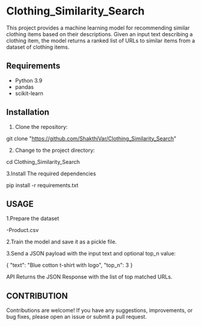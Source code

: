 # Clothing_Similarity_Search

This project provides a machine learning model for recommending similar clothing items based on their descriptions. Given an input text describing a clothing item, the model returns a ranked list of URLs to similar items from a dataset of clothing items.

## Requirements

- Python 3.9
- pandas
- scikit-learn

## Installation

1. Clone the repository:

git clone "https://github.com/ShakthiVar/Clothing_Similarity_Search"

2. Change to the project directory:

cd Clothing_Similarity_Search

3.Install The required dependencies

pip install -r requirements.txt

## USAGE

1.Prepare the dataset

-Product.csv

2.Train the model and save it as a pickle file.

3.Send a JSON payload with the input text and optional top_n value:

{
  "text": "Blue cotton t-shirt with logo",
  "top_n": 3
}

API Returns the JSON Response with the list of top matched URLs.

## CONTRIBUTION

Contributions are welcome! If you have any suggestions, improvements, or bug fixes, please open an issue or submit a pull request.
